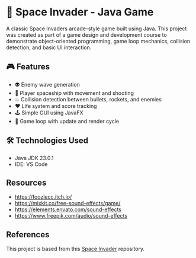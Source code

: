 # 👾 Space Invader - Java Game

A classic Space Invaders arcade-style game built using Java. This project was created as part of a game design and development course to demonstrate object-oriented programming, game loop mechanics, collision detection, and basic UI interaction.

## 🎮 Features

- 👽 Enemy wave generation
- 🚀 Player spaceship with movement and shooting
- 💥 Collision detection between bullets, rockets, and enemies
- ❤️ Life system and score tracking
- 🕹️ Simple GUI using JavaFX
- 🔁 Game loop with update and render cycle

## 🛠️ Technologies Used

- Java JDK 23.0.1
- IDE: VS Code

## Resources
- https://foozlecc.itch.io/
- https://mixkit.co/free-sound-effects/game/
- https://elements.envato.com/sound-effects
- https://www.freepik.com/audio/sound-effects

## References
This project is based from this 
[Space Invader](https://github.com/janbodnar/Java-Space-Invaders) repository.

